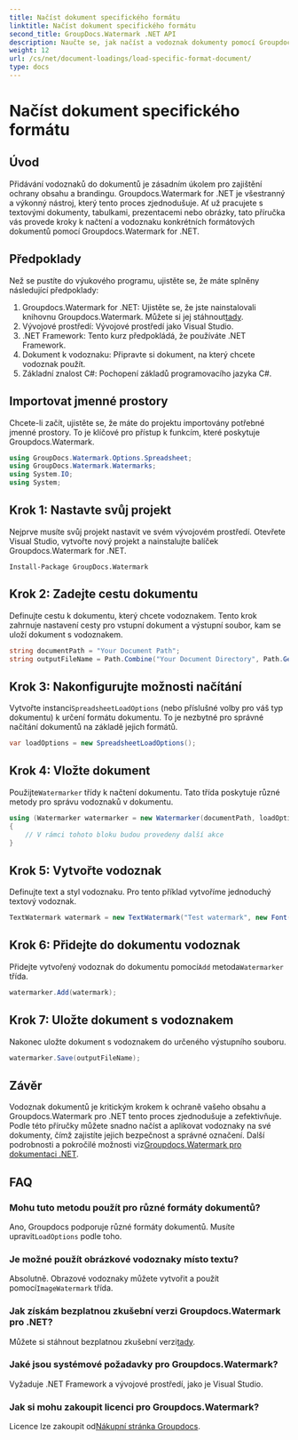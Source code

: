 ```yaml
---
title: Načíst dokument specifického formátu
linktitle: Načíst dokument specifického formátu
second_title: GroupDocs.Watermark .NET API
description: Naučte se, jak načíst a vodoznak dokumenty pomocí Groupdocs Watermark for .NET s tímto průvodcem krok za krokem. Chraňte a označujte svůj obsah bez námahy.
weight: 12
url: /cs/net/document-loadings/load-specific-format-document/
type: docs
---
```

# Načíst dokument specifického formátu

## Úvod
Přidávání vodoznaků do dokumentů je zásadním úkolem pro zajištění ochrany obsahu a brandingu. Groupdocs.Watermark for .NET je všestranný a výkonný nástroj, který tento proces zjednodušuje. Ať už pracujete s textovými dokumenty, tabulkami, prezentacemi nebo obrázky, tato příručka vás provede kroky k načtení a vodoznaku konkrétních formátových dokumentů pomocí Groupdocs.Watermark for .NET.
## Předpoklady
Než se pustíte do výukového programu, ujistěte se, že máte splněny následující předpoklady:
1.  Groupdocs.Watermark for .NET: Ujistěte se, že jste nainstalovali knihovnu Groupdocs.Watermark. Můžete si jej stáhnout[tady](https://releases.groupdocs.com/Watermark/net/).
2. Vývojové prostředí: Vývojové prostředí jako Visual Studio.
3. .NET Framework: Tento kurz předpokládá, že používáte .NET Framework.
4. Dokument k vodoznaku: Připravte si dokument, na který chcete vodoznak použít.
5. Základní znalost C#: Pochopení základů programovacího jazyka C#.

## Importovat jmenné prostory
Chcete-li začít, ujistěte se, že máte do projektu importovány potřebné jmenné prostory. To je klíčové pro přístup k funkcím, které poskytuje Groupdocs.Watermark.
```csharp
using GroupDocs.Watermark.Options.Spreadsheet;
using GroupDocs.Watermark.Watermarks;
using System.IO;
using System;
```

## Krok 1: Nastavte svůj projekt
Nejprve musíte svůj projekt nastavit ve svém vývojovém prostředí. Otevřete Visual Studio, vytvořte nový projekt a nainstalujte balíček Groupdocs.Watermark for .NET.
```shell
Install-Package GroupDocs.Watermark
```
## Krok 2: Zadejte cestu dokumentu
Definujte cestu k dokumentu, který chcete vodoznakem. Tento krok zahrnuje nastavení cesty pro vstupní dokument a výstupní soubor, kam se uloží dokument s vodoznakem.
```csharp
string documentPath = "Your Document Path";
string outputFileName = Path.Combine("Your Document Directory", Path.GetFileName(documentPath));
```
## Krok 3: Nakonfigurujte možnosti načítání
 Vytvořte instanci`SpreadsheetLoadOptions` (nebo příslušné volby pro váš typ dokumentu) k určení formátu dokumentu. To je nezbytné pro správné načítání dokumentů na základě jejich formátů.
```csharp
var loadOptions = new SpreadsheetLoadOptions();
```
## Krok 4: Vložte dokument
 Použijte`Watermarker` třídy k načtení dokumentu. Tato třída poskytuje různé metody pro správu vodoznaků v dokumentu.
```csharp
using (Watermarker watermarker = new Watermarker(documentPath, loadOptions))
{
    // V rámci tohoto bloku budou provedeny další akce
}
```
## Krok 5: Vytvořte vodoznak
Definujte text a styl vodoznaku. Pro tento příklad vytvoříme jednoduchý textový vodoznak.
```csharp
TextWatermark watermark = new TextWatermark("Test watermark", new Font("Arial", 12));
```
## Krok 6: Přidejte do dokumentu vodoznak
Přidejte vytvořený vodoznak do dokumentu pomocí`Add` metoda`Watermarker` třída.
```csharp
watermarker.Add(watermark);
```
## Krok 7: Uložte dokument s vodoznakem
Nakonec uložte dokument s vodoznakem do určeného výstupního souboru.
```csharp
watermarker.Save(outputFileName);
```

## Závěr
Vodoznak dokumentů je kritickým krokem k ochraně vašeho obsahu a Groupdocs.Watermark pro .NET tento proces zjednodušuje a zefektivňuje. Podle této příručky můžete snadno načíst a aplikovat vodoznaky na své dokumenty, čímž zajistíte jejich bezpečnost a správné označení. Další podrobnosti a pokročilé možnosti viz[Groupdocs.Watermark pro dokumentaci .NET](https://tutorials.groupdocs.com/Watermark/net/).
## FAQ
### Mohu tuto metodu použít pro různé formáty dokumentů?
 Ano, Groupdocs podporuje různé formáty dokumentů. Musíte upravit`LoadOptions` podle toho.
### Je možné použít obrázkové vodoznaky místo textu?
 Absolutně. Obrazové vodoznaky můžete vytvořit a použít pomocí`ImageWatermark` třída.
### Jak získám bezplatnou zkušební verzi Groupdocs.Watermark pro .NET?
 Můžete si stáhnout bezplatnou zkušební verzi[tady](https://releases.groupdocs.com/).
### Jaké jsou systémové požadavky pro Groupdocs.Watermark?
Vyžaduje .NET Framework a vývojové prostředí, jako je Visual Studio.
### Jak si mohu zakoupit licenci pro Groupdocs.Watermark?
Licence lze zakoupit od[Nákupní stránka Groupdocs](https://purchase.groupdocs.com/buy).